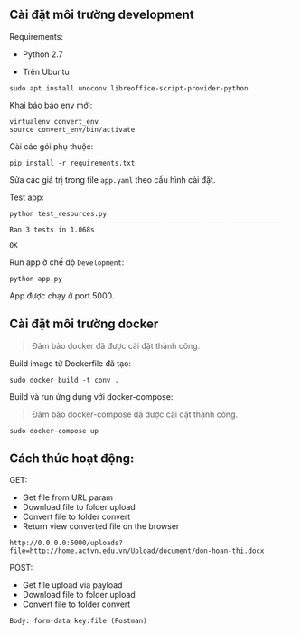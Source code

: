 ## Cài đặt môi trường development

Requirements:
- Python 2.7

- Trên Ubuntu

```
sudo apt install unoconv libreoffice-script-provider-python
```

Khai báo báo env mới:

```
virtualenv convert_env
source convert_env/bin/activate
```

Cài các gói phụ thuộc:

```
pip install -r requirements.txt
```

Sửa các giá trị trong file `app.yaml` theo cấu hình cài đặt.

Test app:

```
python test_resources.py
----------------------------------------------------------------------
Ran 3 tests in 1.068s

OK
```

Run app ở chế độ `Development`:

```
python app.py
```

App được chạy ở port 5000.

## Cài đặt môi trường docker 

> Đảm bảo docker đã được cài đặt thành công.

Build image từ Dockerfile đã tạo:

```
sudo docker build -t conv .
```

Build và run ứng dụng với docker-compose:

> Đảm bảo docker-compose đã được cài đặt thành công.

```
sudo docker-compose up
```

## Cách thức hoạt động:

GET:

- Get file from URL param
- Download file to folder upload
- Convert file to folder convert 
- Return view converted file on the browser

```
http://0.0.0.0:5000/uploads?file=http://home.actvn.edu.vn/Upload/document/don-hoan-thi.docx
```

POST:

- Get file upload via payload
- Download file to folder upload
- Convert file to folder convert 

``` 
Body: form-data key:file (Postman)
```
